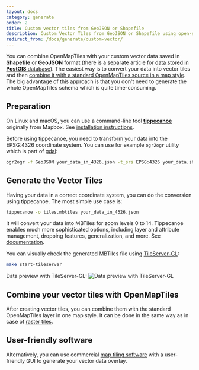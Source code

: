 ```yaml
---
layout: docs
category: generate
order: 2
title: Custom vector tiles from GeoJSON or Shapefile
description: Custom Vector Tiles from GeoJSON or Shapefile using open-source tools
redirect_from: /docs/generate/custom-vector/
---
```


You can combine OpenMapTiles with your custom vector data saved in **Shapefile** or **GeoJSON** format (there is a separate article for [data stored in **PostGIS** database](/docs/generate/custom-vector-from-postgis/)). The easiest way is to convert your data into vector tiles and then [combine it with a standard OpenMapTiles source in a map style](https://openmaptiles.org/docs/raster/custom-raster/#prepare-map-style). The big advantage of this approach is that you don't need to generate the whole OpenMapTiles schema which is quite time-consuming.

## Preparation

On Linux and macOS, you can use a command-line tool [**tippecanoe**](https://github.com/felt/tippecanoe) originally from Mapbox. See [installation instructions](https://github.com/felt/tippecanoe?tab=readme-ov-file#installation).

Before using tippecanoe, you need to transform your data into the EPSG:4326 coordinate system. You can use for example `ogr2ogr` utility which is part of [gdal](http://www.gdal.org/):

```bash
ogr2ogr -f GeoJSON your_data_in_4326.json -t_srs EPSG:4326 your_data.shp
```

## Generate the Vector Tiles

Having your data in a correct coordinate system, you can do the conversion using tippecanoe. The most simple use case is:

```bash
tippecanoe -o tiles.mbtiles your_data_in_4326.json
```

It will convert your data into MBTiles for zoom levels 0 to 14. Tippecanoe enables much more sophisticated options, including layer and attribute management, dropping features, generalization, and more. See [documentation](https://github.com/felt/tippecanoe?tab=readme-ov-file#cookbook).

You can visually check the generated MBTiles file using [TileServer-GL](/docs/host/tileserver-gl/):

```bash
make start-tileserver
```

Data preview with TileServer-GL:
<img src='/img/custom-vector-tileserver-gl.png' alt='Data preview with TileServer-GL' />

## Combine your vector tiles with OpenMapTiles

After creating vector tiles, you can combine them with the standard OpenMapTiles layer in one map style. It can be done in the same way as in case of [raster tiles](/docs/raster/custom-raster/#prepare-map-style).

## User-friendly software

Alternatively, you can use commercial [map tiling software](https://www.maptiler.com/desktop/) with a user-friendly GUI to generate your vector data overlay.
